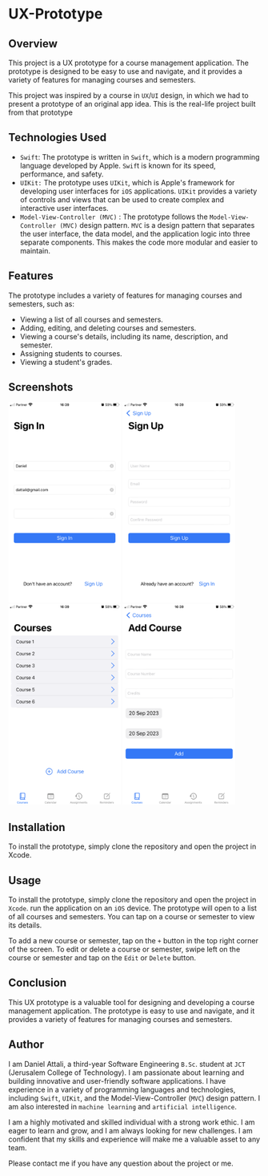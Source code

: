 # UX-Prototype

## Overview

This project is a UX prototype for a course management application. The prototype is designed to be easy to use and navigate, and it provides a variety of features for managing courses and semesters.

This project was inspired by a course in `UX`/`UI` design, in which we had to present a prototype of an original app idea. This is the real-life project built from that prototype

## Technologies Used

* `Swift`: The prototype is written in `Swift`, which is a modern programming language developed by Apple. `Swif`t is known for its speed, performance, and safety.
* `UIKit:` The prototype uses `UIKit`, which is Apple's framework for developing user interfaces for `iOS` applications. `UIKit` provides a variety of controls and views that can be used to create complex and interactive user interfaces.
* `Model-View-Controller (MVC)` : The prototype follows the `Model-View-Controller (MVC)` design pattern. `MVC` is a design pattern that separates the user interface, the data model, and the application logic into three separate components. This makes the code more modular and easier to maintain.

## Features

The prototype includes a variety of features for managing courses and semesters, such as:

* Viewing a list of all courses and semesters.
* Adding, editing, and deleting courses and semesters.
* Viewing a course's details, including its name, description, and semester.
* Assigning students to courses.
* Viewing a student's grades.

## Screenshots

<img height="400" src="/UX-Prototype/ScreenShot/IMG_8054.PNG"> <img height="400" src="/UX-Prototype/ScreenShot/IMG_8055.PNG"> <img height="400" src="/UX-Prototype/ScreenShot/IMG_8056.PNG"> <img height="400" src="/UX-Prototype/ScreenShot/IMG_8057.PNG">

## Installation

To install the prototype, simply clone the repository and open the project in Xcode.

## Usage

To install the prototype, simply clone the repository and open the project in `Xcode`. run the application on an `iOS` device. The prototype will open to a list of all courses and semesters. You can tap on a course or semester to view its details.

To add a new course or semester, tap on the `+` button in the top right corner of the screen. To edit or delete a course or semester, swipe left on the course or semester and tap on the `Edit` or `Delete` button.

## Conclusion

This UX prototype is a valuable tool for designing and developing a course management application. The prototype is easy to use and navigate, and it provides a variety of features for managing courses and semesters.

## Author

I am Daniel Attali, a third-year Software Engineering `B.Sc`. student at `JCT` (Jerusalem College of Technology). I am passionate about learning and building innovative and user-friendly software applications. I have experience in a variety of programming languages and technologies, including `Swift`, `UIKit`, and the Model-View-Controller (`MVC`) design pattern. I am also interested in `machine learning` and `artificial intelligence`.

I am a highly motivated and skilled individual with a strong work ethic. I am eager to learn and grow, and I am always looking for new challenges. I am confident that my skills and experience will make me a valuable asset to any team.

Please contact me if you have any question about the project or me.
